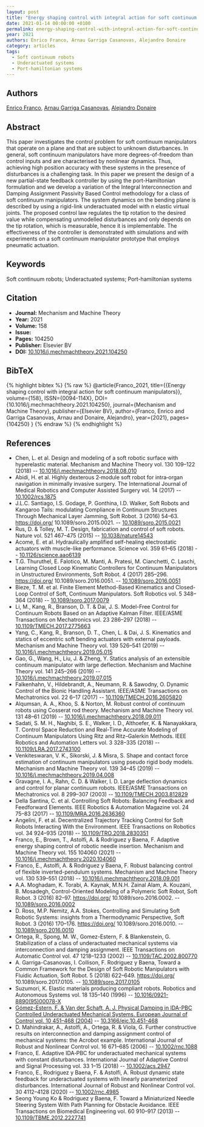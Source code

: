 ```yaml
---
layout: post
title: "Energy shaping control with integral action for soft continuum manipulators"
date: 2021-01-14 00:00:00 +0100
permalink: energy-shaping-control-with-integral-action-for-soft-continuum-manipulators
year: 2021
authors: Enrico Franco, Arnau Garriga Casanovas, Alejandro Donaire
category: articles
tags:
  - Soft continuum robots
  - Underactuated systems
  - Port-hamiltonian systems
---
```

 
## Authors
[Enrico Franco](authors/enrico_franco), [Arnau Garriga Casanovas](authors/arnau_garriga_casanovas), [Alejandro Donaire](authors/alejandro_donaire)
 
## Abstract
This paper investigates the control problem for soft continuum manipulators that operate on a plane and that are subject to unknown disturbances. In general, soft continuum manipulators have more degrees-of-freedom than control inputs and are characterised by nonlinear dynamics. Thus, achieving high position accuracy with these systems in the presence of disturbances is a challenging task. In this paper we present the design of a new partial-state feedback controller by using the port-Hamiltonian formulation and we develop a variation of the Integral Interconnection and Damping Assignment Passivity Based Control methodology for a class of soft continuum manipulators. The system dynamics on the bending plane is described by using a rigid-link underactuated model with n elastic virtual joints. The proposed control law regulates the tip rotation to the desired value while compensating unmodelled disturbances and only depends on the tip rotation, which is measurable, hence it is implementable. The effectiveness of the controller is demonstrated with simulations and with experiments on a soft continuum manipulator prototype that employs pneumatic actuation.
 
## Keywords
Soft continuum robots; Underactuated systems; Port-hamiltonian systems
 
## Citation
- **Journal:** Mechanism and Machine Theory
- **Year:** 2021
- **Volume:** 158
- **Issue:** 
- **Pages:** 104250
- **Publisher:** Elsevier BV
- **DOI:** [10.1016/j.mechmachtheory.2021.104250](https://doi.org/10.1016/j.mechmachtheory.2021.104250)
 
## BibTeX
{% highlight bibtex %}
{% raw %}
@article{Franco_2021,
  title={{Energy shaping control with integral action for soft continuum manipulators}},
  volume={158},
  ISSN={0094-114X},
  DOI={10.1016/j.mechmachtheory.2021.104250},
  journal={Mechanism and Machine Theory},
  publisher={Elsevier BV},
  author={Franco, Enrico and Garriga Casanovas, Arnau and Donaire, Alejandro},
  year={2021},
  pages={104250}
}
{% endraw %}
{% endhighlight %}
 
## References
- Chen, L. et al. Design and modeling of a soft robotic surface with hyperelastic material. Mechanism and Machine Theory vol. 130 109–122 (2018) -- [10.1016/j.mechmachtheory.2018.08.010](https://doi.org/10.1016/j.mechmachtheory.2018.08.010)
- Abidi, H. et al. Highly dexterous 2‐module soft robot for intra‐organ navigation in minimally invasive surgery. The International Journal of Medical Robotics and Computer Assisted Surgery vol. 14 (2017) -- [10.1002/rcs.1875](https://doi.org/10.1002/rcs.1875)
- J.L.C. Santiago, I.S. Godage, P. Gonthina, I.D. Walker, Soft Robots and Kangaroo Tails: modulating Compliance in Continuum Structures Through Mechanical Layer Jamming, Soft Robot. 3 (2016) 54–63. https://doi.org/ 10.1089/soro.2015.0021. -- [10.1089/soro.2015.0021](https://doi.org/10.1089/soro.2015.0021)
- Rus, D. & Tolley, M. T. Design, fabrication and control of soft robots. Nature vol. 521 467–475 (2015) -- [10.1038/nature14543](https://doi.org/10.1038/nature14543)
- Acome, E. et al. Hydraulically amplified self-healing electrostatic actuators with muscle-like performance. Science vol. 359 61–65 (2018) -- [10.1126/science.aao6139](https://doi.org/10.1126/science.aao6139)
- T.G. Thuruthel, E. Falotico, M. Manti, A. Pratesi, M. Cianchetti, C. Laschi, Learning Closed Loop Kinematic Controllers for Continuum Manipulators in Unstructured Environments, Soft Robot. 4 (2017) 285–296. https://doi.org/ 10.1089/soro.2016.0051. -- [10.1089/soro.2016.0051](https://doi.org/10.1089/soro.2016.0051)
- Bieze, T. M. et al. Finite Element Method-Based Kinematics and Closed-Loop Control of Soft, Continuum Manipulators. Soft Robotics vol. 5 348–364 (2018) -- [10.1089/soro.2017.0079](https://doi.org/10.1089/soro.2017.0079)
- Li, M., Kang, R., Branson, D. T. & Dai, J. S. Model-Free Control for Continuum Robots Based on an Adaptive Kalman Filter. IEEE/ASME Transactions on Mechatronics vol. 23 286–297 (2018) -- [10.1109/TMECH.2017.2775663](https://doi.org/10.1109/TMECH.2017.2775663)
- Yang, C., Kang, R., Branson, D. T., Chen, L. & Dai, J. S. Kinematics and statics of eccentric soft bending actuators with external payloads. Mechanism and Machine Theory vol. 139 526–541 (2019) -- [10.1016/j.mechmachtheory.2019.05.015](https://doi.org/10.1016/j.mechmachtheory.2019.05.015)
- Gao, G., Wang, H., Liu, J. & Zheng, Y. Statics analysis of an extensible continuum manipulator with large deflection. Mechanism and Machine Theory vol. 141 245–266 (2019) -- [10.1016/j.mechmachtheory.2019.07.015](https://doi.org/10.1016/j.mechmachtheory.2019.07.015)
- Falkenhahn, V., Hildebrandt, A., Neumann, R. & Sawodny, O. Dynamic Control of the Bionic Handling Assistant. IEEE/ASME Transactions on Mechatronics vol. 22 6–17 (2017) -- [10.1109/TMECH.2016.2605820](https://doi.org/10.1109/TMECH.2016.2605820)
- Alqumsan, A. A., Khoo, S. & Norton, M. Robust control of continuum robots using Cosserat rod theory. Mechanism and Machine Theory vol. 131 48–61 (2019) -- [10.1016/j.mechmachtheory.2018.09.011](https://doi.org/10.1016/j.mechmachtheory.2018.09.011)
- Sadati, S. M. H., Naghibi, S. E., Walker, I. D., Althoefer, K. & Nanayakkara, T. Control Space Reduction and Real-Time Accurate Modeling of Continuum Manipulators Using Ritz and Ritz–Galerkin Methods. IEEE Robotics and Automation Letters vol. 3 328–335 (2018) -- [10.1109/LRA.2017.2743100](https://doi.org/10.1109/LRA.2017.2743100)
- Venkiteswaran, V. K., Sikorski, J. & Misra, S. Shape and contact force estimation of continuum manipulators using pseudo rigid body models. Mechanism and Machine Theory vol. 139 34–45 (2019) -- [10.1016/j.mechmachtheory.2019.04.008](https://doi.org/10.1016/j.mechmachtheory.2019.04.008)
- Gravagne, I. A., Rahn, C. D. & Walker, I. D. Large deflection dynamics and control for planar continuum robots. IEEE/ASME Transactions on Mechatronics vol. 8 299–307 (2003) -- [10.1109/TMECH.2003.812829](https://doi.org/10.1109/TMECH.2003.812829)
- Della Santina, C. et al. Controlling Soft Robots: Balancing Feedback and Feedforward Elements. IEEE Robotics &amp; Automation Magazine vol. 24 75–83 (2017) -- [10.1109/MRA.2016.2636360](https://doi.org/10.1109/MRA.2016.2636360)
- Angelini, F. et al. Decentralized Trajectory Tracking Control for Soft Robots Interacting With the Environment. IEEE Transactions on Robotics vol. 34 924–935 (2018) -- [10.1109/TRO.2018.2830351](https://doi.org/10.1109/TRO.2018.2830351)
- Franco, E., Brown, T., Astolfi, A. & Rodriguez y Baena, F. Adaptive energy shaping control of robotic needle insertion. Mechanism and Machine Theory vol. 155 104060 (2021) -- [10.1016/j.mechmachtheory.2020.104060](https://doi.org/10.1016/j.mechmachtheory.2020.104060)
- Franco, E., Astolfi, A. & Rodriguez y Baena, F. Robust balancing control of flexible inverted-pendulum systems. Mechanism and Machine Theory vol. 130 539–551 (2018) -- [10.1016/j.mechmachtheory.2018.09.001](https://doi.org/10.1016/j.mechmachtheory.2018.09.001)
- A.A. Moghadam, K. Torabi, A. Kaynak, M.N.H. Zainal Alam, A. Kouzani, B. Mosadegh, Control-Oriented Modeling of a Polymeric Soft Robot, Soft Robot. 3 (2016) 82–97. https://doi.org/ 10.1089/soro.2016.0002. -- [10.1089/soro.2016.0002](https://doi.org/10.1089/soro.2016.0002)
- D. Ross, M.P. Nemitz, A.A. Stokes, Controlling and Simulating Soft Robotic Systems: insights from a Thermodynamic Perspective, Soft Robot. 3 (2016) 170–176. https://doi.org/ 10.1089/soro.2016.0010. -- [10.1089/soro.2016.0010](https://doi.org/10.1089/soro.2016.0010)
- Ortega, R., Spong, M. W., Gomez-Estern, F. & Blankenstein, G. Stabilization of a class of underactuated mechanical systems via interconnection and damping assignment. IEEE Transactions on Automatic Control vol. 47 1218–1233 (2002) -- [10.1109/TAC.2002.800770](https://doi.org/10.1109/TAC.2002.800770)
- A. Garriga-Casanovas, I. Collison, F. Rodriguez y Baena, Toward a Common Framework for the Design of Soft Robotic Manipulators with Fluidic Actuation, Soft Robot. 5 (2018) 622–649. https://doi.org/ 10.1089/soro.2017.0105. -- [10.1089/soro.2017.0105](https://doi.org/10.1089/soro.2017.0105)
- Suzumori, K. Elastic materials producing compliant robots. Robotics and Autonomous Systems vol. 18 135–140 (1996) -- [10.1016/0921-8890(95)00078-X](https://doi.org/10.1016/0921-8890(95)00078-X)
- [Gómez-Estern, F. & Van der Schaft, A. J. Physical Damping in IDA-PBC Controlled Underactuated Mechanical Systems. European Journal of Control vol. 10 451–468 (2004)](physical-damping-in-ida-pbc-controlled-underactuated-mechanical-systems) -- [10.3166/ejc.10.451-468](https://doi.org/10.3166/ejc.10.451-468)
- D. Mahindrakar, A., Astolfi, A., Ortega, R. & Viola, G. Further constructive results on interconnection and damping assignment control of mechanical systems: the Acrobot example. International Journal of Robust and Nonlinear Control vol. 16 671–685 (2006) -- [10.1002/rnc.1088](https://doi.org/10.1002/rnc.1088)
- Franco, E. Adaptive IDA‐PBC for underactuated mechanical systems with constant disturbances. International Journal of Adaptive Control and Signal Processing vol. 33 1–15 (2018) -- [10.1002/acs.2947](https://doi.org/10.1002/acs.2947)
- Franco, E., Rodriguez y Baena, F. & Astolfi, A. Robust dynamic state feedback for underactuated systems with linearly parameterized disturbances. International Journal of Robust and Nonlinear Control vol. 30 4112–4128 (2020) -- [10.1002/rnc.4985](https://doi.org/10.1002/rnc.4985)
- Seong Young Ko & Rodriguez y Baena, F. Toward a Miniaturized Needle Steering System With Path Planning for Obstacle Avoidance. IEEE Transactions on Biomedical Engineering vol. 60 910–917 (2013) -- [10.1109/TBME.2012.2227741](https://doi.org/10.1109/TBME.2012.2227741)

